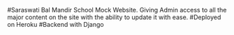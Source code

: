 #Saraswati Bal Mandir School Mock Website.
Giving Admin access to all the major content on the site with the ability to update it with ease.
#Deployed on Heroku
#Backend with Django
